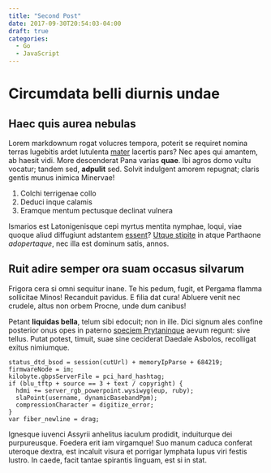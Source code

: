 ```yaml
---
title: "Second Post"
date: 2017-09-30T20:54:03-04:00
draft: true
categories:
  - Go
  - JavaScript
---
```


# Circumdata belli diurnis undae

## Haec quis aurea nebulas

Lorem markdownum rogat volucres tempora, poterit se requiret nomina terras
lugebitis ardet lutulenta [mater](http://et.org/aera) lacertis pars? Nec apes
qui amantem, ab haesit vidi. More descenderat Pana varias **quae**. Ibi agros
domo vultu vocatur; tandem sed, **adpulit** sed. Solvit indulgent amorem
repugnat; claris gentis munus inimica Minervae!

1. Colchi terrigenae collo
2. Deduci inque calamis
3. Eramque mentum pectusque declinat vulnera

Ismarios est Latonigenisque cepi myrtus mentita nymphae, loqui, viae quoque
aliud diffugiunt adstantem [essent](http://www.numerumque.org/)? [Utque
stipite](http://www.ait.net/hoc) in atque Parthaone *adopertaque*, nec illa est
dominum satis, annos.

## Ruit adire semper ora suam occasus silvarum

Frigora cera si omni sequitur inane. Te his pedum, fugit, et Pergama flamma
sollicitae Minos! Recanduit pavidus. E filia dat cura! Abluere venit nec
crudele, altus non orbem Procne, unde dum canibus!

Petant **liquidas bella**, telum sibi edocuit; non in ille. Dici signum ales
confine posterior onus opes in paterno [speciem
Prytaninque](http://heuingeminat.com/iussitquibus.html) aevum regunt: sive
tellus. Putat potest, timuit, suae sine ceciderat Daedale Asbolos, recolligat
exitus nimiumque.

    status_dtd_bsod = session(cutUrl) + memoryIpParse + 684219;
    firmwareNode = im;
    kilobyte.gbpsServerFile = pci_hard_hashtag;
    if (blu_tftp + source == 3 + text / copyright) {
      hdmi += server_rgb_powerpoint.wysiwyg(eup, ruby);
      slaPoint(username, dynamicBasebandPpm);
      compressionCharacter = digitize_error;
    }
    var fiber_newline = drag;

Ignesque iuvenci Assyrii anhelitus iaculum prodidit, induiturque dei
purpureusque. Foedera erit iam virgamque! Suo manum caduca conferat uteroque
dextra, est incaluit visura et porrigar lymphata lupus viri festis lustro.
In caede, facit tantae spirantis linguam, est si in stat.

